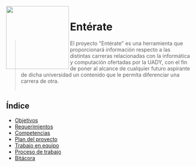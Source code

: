 <img src="https://github.com/WilderTurriza/f/blob/main/Documentos/ENT%C3%89RATE%20(1).png" width="170" height="170"  align="left"/>

# Entérate
> El proyecto "Entérate" es una herramienta que proporcionará información respecto a las distintas carreras relacionadas con la informática y computación ofertadas por la UADY, con el fin de poner al alcance de cualquier futuro aspirante de dicha universidad un contenido que le permita diferenciar una carrera de otra. 
<Br></Br>
## Índice
  - [Objetivos](https://github.com/WilderTurriza/f/blob/main/Documentos/Objetivos.md)
  - [Requerimientos](https://github.com/WilderTurriza/f/blob/main/Documentos/Requerimientos.md)
  - [Competencias](https://github.com/WilderTurriza/f/blob/main/Documentos/Competencias.md)
  - [Plan del proyecto](https://github.com/WilderTurriza/f/blob/main/Documentos/Plan%20del%20proyecto.md)
  - [Trabajo en equipo](https://github.com/WilderTurriza/f/blob/main/Documentos/Trabajo%20en%20equipo.md)
  - [Proceso de trabajo](https://github.com/WilderTurriza/f/blob/main/Documentos/Proceso%20de%20trabajo.md)
  - [Bitácora](https://github.com/WilderTurriza/f/blob/main/Documentos/Bit%C3%A1cora.md)
